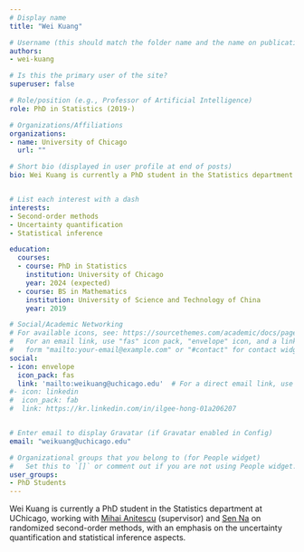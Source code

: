 ```yaml
---
# Display name
title: "Wei Kuang"

# Username (this should match the folder name and the name on publications)
authors:
- wei-kuang

# Is this the primary user of the site?
superuser: false

# Role/position (e.g., Professor of Artificial Intelligence)
role: PhD in Statistics (2019-)

# Organizations/Affiliations
organizations:
- name: University of Chicago
  url: ""

# Short bio (displayed in user profile at end of posts)
bio: Wei Kuang is currently a PhD student in the Statistics department at UChicago, working with Mihai Anitescu (supervisor) and Sen Na on randomized second-order methods, with an emphasis on the uncertainty quantification and statistical inference aspects.


# List each interest with a dash
interests:
- Second-order methods
- Uncertainty quantification
- Statistical inference

education:
  courses:
  - course: PhD in Statistics
    institution: University of Chicago
    year: 2024 (expected)
  - course: BS in Mathematics
    institution: University of Science and Technology of China
    year: 2019

# Social/Academic Networking
# For available icons, see: https://sourcethemes.com/academic/docs/page-builder/#icons
#   For an email link, use "fas" icon pack, "envelope" icon, and a link in the
#   form "mailto:your-email@example.com" or "#contact" for contact widget.
social:
- icon: envelope
  icon_pack: fas
  link: 'mailto:weikuang@uchicago.edu'  # For a direct email link, use "mailto:test@example.org".
#- icon: linkedin
#  icon_pack: fab
#  link: https://kr.linkedin.com/in/ilgee-hong-01a206207


# Enter email to display Gravatar (if Gravatar enabled in Config)
email: "weikuang@uchicago.edu"

# Organizational groups that you belong to (for People widget)
#   Set this to `[]` or comment out if you are not using People widget.
user_groups:
- PhD Students
---
```

Wei Kuang is currently a PhD student in the Statistics department at UChicago, working with [Mihai Anitescu](/authors/mihai-anitescu) (supervisor) and [Sen Na](/author/sen-na) on randomized second-order methods, with an emphasis on the uncertainty quantification and statistical inference aspects. 




